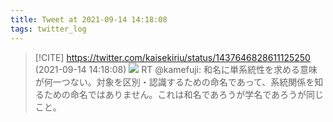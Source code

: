 ```yaml
---
title: Tweet at 2021-09-14 14:18:08
tags: twitter_log
---
```


> [!CITE] https://twitter.com/kaisekiriu/status/1437646828611125250 (2021-09-14 14:18:08)
> ![](https://twitter.com/kaisekiriu/status/1437646828611125250)
> RT @kamefuji: 和名に単系統性を求める意味が何一つない。対象を区別・認識するための命名であって、系統関係を知るための命名ではありません。これは和名であろうが学名であろうが同じこと。

